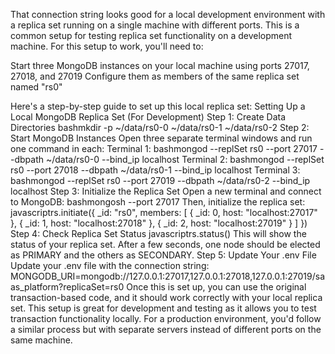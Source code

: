 That connection string looks good for a local development environment with a replica set running on a single machine with different ports. This is a common setup for testing replica set functionality on a development machine.
For this setup to work, you'll need to:

Start three MongoDB instances on your local machine using ports 27017, 27018, and 27019
Configure them as members of the same replica set named "rs0"

Here's a step-by-step guide to set up this local replica set:
Setting Up a Local MongoDB Replica Set (For Development)
Step 1: Create Data Directories
bashmkdir -p ~/data/rs0-0 ~/data/rs0-1 ~/data/rs0-2
Step 2: Start MongoDB Instances
Open three separate terminal windows and run one command in each:
Terminal 1:
bashmongod --replSet rs0 --port 27017 --dbpath ~/data/rs0-0 --bind_ip localhost
Terminal 2:
bashmongod --replSet rs0 --port 27018 --dbpath ~/data/rs0-1 --bind_ip localhost
Terminal 3:
bashmongod --replSet rs0 --port 27019 --dbpath ~/data/rs0-2 --bind_ip localhost
Step 3: Initialize the Replica Set
Open a new terminal and connect to MongoDB:
bashmongosh --port 27017
Then, initialize the replica set:
javascriptrs.initiate({
  _id: "rs0",
  members: [
    { _id: 0, host: "localhost:27017" },
    { _id: 1, host: "localhost:27018" },
    { _id: 2, host: "localhost:27019" }
  ]
})
Step 4: Check Replica Set Status
javascriptrs.status()
This will show the status of your replica set. After a few seconds, one node should be elected as PRIMARY and the others as SECONDARY.
Step 5: Update Your .env File
Update your .env file with the connection string:
MONGODB_URI=mongodb://127.0.0.1:27017,127.0.0.1:27018,127.0.0.1:27019/saas_platform?replicaSet=rs0
Once this is set up, you can use the original transaction-based code, and it should work correctly with your local replica set. This setup is great for development and testing as it allows you to test transaction functionality locally.
For a production environment, you'd follow a similar process but with separate servers instead of different ports on the same machine.